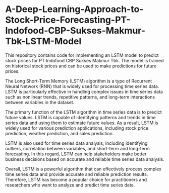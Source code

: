 # A-Deep-Learning-Approach-to-Stock-Price-Forecasting-PT-Indofood-CBP-Sukses-Makmur-Tbk-LSTM-Model
This repository contains code for implementing an LSTM model to predict stock prices for PT Indofood CBP Sukses Makmur Tbk. The model is trained on historical stock prices and can be used to make predictions for future prices.

The Long Short-Term Memory (LSTM) algorithm is a type of Recurrent Neural Network (RNN) that is widely used for processing time series data. LSTM is particularly effective in handling complex issues in time series data such as nonlinear trends, repetitive patterns, and long-term interactions between variables in the dataset.

The primary function of the LSTM algorithm in time series data is to predict future values. LSTM is capable of identifying patterns and trends in time series data and using them to estimate future values. As a result, LSTM is widely used for various prediction applications, including stock price prediction, weather prediction, and sales prediction.

LSTM is also used for time series data analysis, including identifying outliers, correlation between variables, and short-term and long-term forecasting. In this regard, LSTM can help stakeholders make better business decisions based on accurate and reliable time series data analysis.

Overall, LSTM is a powerful algorithm that can effectively process complex time series data and provide accurate and reliable prediction results. Therefore, LSTM has become a popular choice for practitioners and researchers who want to analyze and predict time series data.
